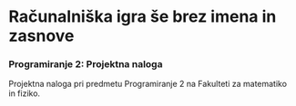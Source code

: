 # Računalniška igra še brez imena in zasnove

### Programiranje 2: Projektna naloga

Projektna naloga pri predmetu Programiranje 2 na Fakulteti za matematiko in fiziko.
